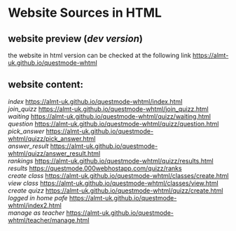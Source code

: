 # Website Sources in HTML

## website preview (*dev version*)
the website in html version can be checked at the following link
https://almt-uk.github.io/questmode-whtml


## website content:
*index*
https://almt-uk.github.io/questmode-whtml/index.html
<br>
*join_quizz*
https://almt-uk.github.io/questmode-whtml/join_quizz.html
<br>
*waiting*
https://almt-uk.github.io/questmode-whtml/quizz/waiting.html
<br>
*question*
https://almt-uk.github.io/questmode-whtml/quizz/question.html
<br>
*pick_answer*
https://almt-uk.github.io/questmode-whtml/quizz/pick_answer.html
<br>
*answer_result*
https://almt-uk.github.io/questmode-whtml/quizz/answer_result.html
<br>
*rankings*
https://almt-uk.github.io/questmode-whtml/quizz/results.html
<br>
*results*
https://questmode.000webhostapp.com/quizz/ranks
<br>
*create class*
https://almt-uk.github.io/questmode-whtml/classes/create.html
<br>
*view class*
https://almt-uk.github.io/questmode-whtml/classes/view.html
<br>
*create quizz*
https://almt-uk.github.io/questmode-whtml/quizz/create.html
<br>
*logged in home pafe*
https://almt-uk.github.io/questmode-whtml/index2.html
<br>
*manage as teacher*
https://almt-uk.github.io/questmode-whtml/teacher/manage.html
